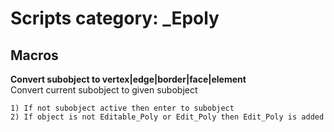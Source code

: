 # Scripts category: _Epoly      ## Macros      __Convert subobject to vertex\|edge\|border\|face\|element__          Convert current subobject to given subobject          1) If not subobject active then enter to subobject      2) If object is not Editable_Poly or Edit_Poly then Edit_Poly is added  
